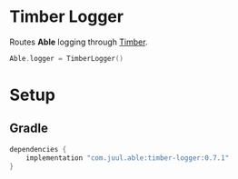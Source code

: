 # Timber Logger

Routes **Able** logging through [Timber](https://github.com/JakeWharton/timber).

```kotlin
Able.logger = TimberLogger()
```

# Setup

## Gradle

```groovy
dependencies {
    implementation "com.juul.able:timber-logger:0.7.1"
}
```
